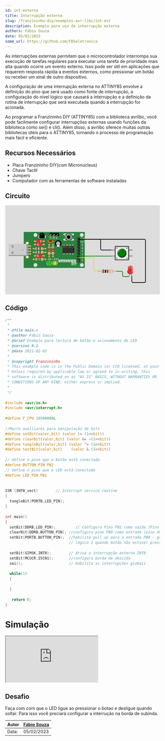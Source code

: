 ```yaml
---
id: int-externa
title: Interrupção externa
slug: /franzininho-diy/exemplos-avr-libc/int-ext
description: Exemplo para uso da interrupção externa
authors: Fábio Souza
date: 05/02/2023
some_url: https://github.com/FBSeletronica
---
```


As interrupções externas permitem que o microcontrolador interrompa sua execução de tarefas regulares para executar uma tarefa de prioridade mais alta quando ocorre um evento externo. Isso pode ser útil em aplicações que requerem resposta rápida a eventos externos, como pressionar um botão ou receber um sinal de outro dispositivo.

A configuração de uma interrupção externa no ATTINY85 envolve a definição do pino que será usado como fonte de interrupção, a configuração do nível lógico que causará a interrupção e a definição da rotina de interrupção que será executada quando a interrupção for acionada.

Ao programar a Franzininho DIY (ATTINY85) com a biblioteca avrlibc, você pode facilmente configurar interrupções externas usando funções da biblioteca como sei() e cli(). Além disso, a avrlibc oferece muitas outras bibliotecas úteis para o ATTINY85, tornando o processo de programação mais fácil e eficiente.


## Recursos Necessários
- Placa Franzininho DIY(com Micronucleus)
- Chave Tactil
- Jumpers
- Computador com as ferramentas de software instaladas


## Circuito

![circuito](img/int-externa/circuito-int-externa.png)

## Código
```c
/**
 * 
 * @file main.c
 * @author Fábio Souza
 * @brief Exemplo para leitura de botão e acionamento de LED
 * @version 0.1
 * @date 2021-02-03
 * 
 * @copyright Franzininho 
 * This example code is in the Public Domain (or CC0 licensed, at your option.)
 * Unless required by applicable law or agreed to in writing, this
 * software is distributed on an "AS IS" BASIS, WITHOUT WARRANTIES OR
 * CONDITIONS OF ANY KIND, either express or implied.
 * 
 */

#include <avr/io.h>
#include <avr/interrupt.h>

#define F_CPU 16500000L
 	
//Macro auxiliares para manipulação de bits   
#define setBit(valor,bit) (valor |= (1<<bit))
#define clearBit(valor,bit) (valor &= ~(1<<bit))
#define toogleBit(valor,bit) (valor ^= (1<<bit))
#define testBit(valor,bit)    (valor & (1<<bit))

// define o pino que o botão está conectado
#define BUTTON_PIN PB2
// define o pino que o LED está conectado
#define LED_PIN PB1


ISR (INT0_vect)        // Interrupt service routine 
{
  toogleBit(PORTB,LED_PIN);
}

int main()
{
  setBit(DDRB,LED_PIN); 	    // Configura Pino PB1 como saída (Pino do LED)
  clearBit(DDRB,BUTTON_PIN); //configura pino PB0 como entrada (pino do Botão)
  setBit(PORTB,BUTTON_PIN);  //habilita pull up para a entrada PB0 - garante nivel 
                             // lógico 1 quando botão não estiver pressionado
  
  setBit(GIMSK,INT0);        // Ativa a interrupção externa INT0
  setBit(MCUCR,ISC01);       //configura borda de descida
  sei();                     // Habilita as interrupções globais

  while(1)
  {

  }
   
   return 0;
}
```

# Simulação

<iframe   src="https://wokwi.com/projects/355838633796327425?view=diagram"></iframe>

## Desafio

Faça com com que o LED ligue ao pressionar o botao e desligue quando soltar. Para isso você preciará configurar a interrução na borda de subinda.

| Autor | [Fábio Souza](https://github.com/FBSeletronica) |
|-------|-------------|
| Data: | 05/02/2023  |